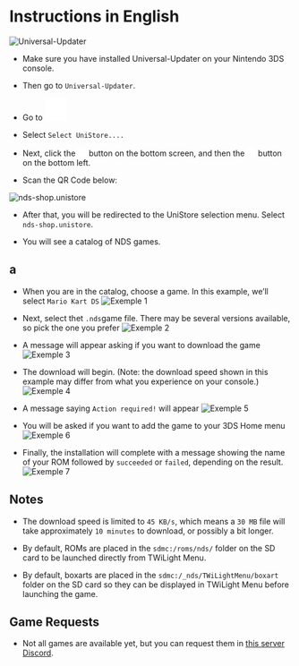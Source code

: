 # Instructions in English

![Universal-Updater](https://raw.githubusercontent.com/TheRinzler65/NDS-Shop/main/docs/favicon.ico)

- Make sure you have installed Universal-Updater on your Nintendo 3DS console.

- Then go to `Universal-Updater`.

- Go to ![Réglages](https://github.com/Universal-Team/Universal-Updater/raw/master/assets/gfx/sprites/settings.png)

- Select `Select UniStore....`

- Next, click the ![Ajout](https://github.com/Universal-Team/Universal-Updater/raw/master/assets/gfx/sprites/add.png)  button on the bottom screen, and then the ![QR Code](https://github.com/Universal-Team/Universal-Updater/raw/master/assets/gfx/sprites/qr_code.png)  button on the bottom left.

- Scan the QR Code below:

![nds-shop.unistore](https://github.com/TheRinzler65/NDS-Shop/raw/main/qrcode-nds-shop.unistore.png)

- After that, you will be redirected to the UniStore selection menu. Select `nds-shop.unistore`.

- You will see a catalog of NDS games.

## a

- When you are in the catalog, choose a game. In this example, we’ll select `Mario Kart DS`
![Exemple 1](https://github.com/TheRinzler65/NDS-Shop/raw/main/tutorial/screenshots/exemple1EN.png)

- Next, select thet `.nds`game file. There may be several versions available, so pick the one you prefer
![Exemple 2](https://github.com/TheRinzler65/NDS-Shop/raw/main/tutorial/screenshots/exemple2EN.png)

- A message will appear asking if you want to download the game
![Exemple 3](https://github.com/TheRinzler65/NDS-Shop/raw/main/tutorial/screenshots/exemple3EN.png)

- The download will begin. (Note: the download speed shown in this example may differ from what you experience on your console.)
![Exemple 4](https://github.com/TheRinzler65/NDS-Shop/raw/main/tutorial/screenshots/exemple4EN.png)

- A message saying `Action required!` will appear
![Exemple 5](https://github.com/TheRinzler65/NDS-Shop/raw/main/tutorial/screenshots/exemple5EN.png)

- You will be asked if you want to add the game to your 3DS Home menu
![Exemple 6](https://github.com/TheRinzler65/NDS-Shop/raw/main/tutorial/screenshots/exemple6EN.png)

- Finally, the installation will complete with a message showing the name of your ROM followed by `succeeded` or `failed`, depending on the result.
![Exemple 7](https://github.com/TheRinzler65/NDS-Shop/raw/main/tutorial/screenshots/exemple7EN.png)


## Notes

- The download speed is limited to `45 KB/s`, which means a `30 MB` file will take approximately `10 minutes` to download, or possibly a bit longer.

- By default, ROMs are placed in the `sdmc:/roms/nds/` folder on the SD card to be launched directly from TWiLight Menu.

- By default, boxarts are placed in the `sdmc:/_nds/TWiLightMenu/boxart` folder on the SD card so they can be displayed in TWiLight Menu before launching the game.


## Game Requests

- Not all games are available yet, but you can request them in [this server Discord](https://discord.gg/tWuMKd8ZHm).